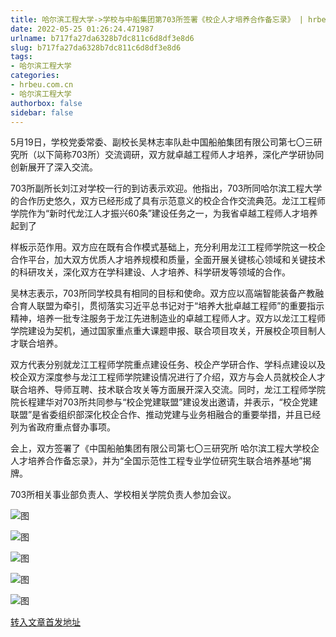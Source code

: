 ```yaml
---
title: 哈尔滨工程大学->学校与中船集团第703所签署《校企人才培养合作备忘录》 | hrbeu.com.cn
date: 2022-05-25 01:26:24.471987
urlname: b717fa27da6328b7dc811c6d8df3e8d6
slug: b717fa27da6328b7dc811c6d8df3e8d6
tags: 
- 哈尔滨工程大学
categories:
- hrbeu.com.cn
- 哈尔滨工程大学
authorbox: false
sidebar: false
---
```

5月19日，学校党委常委、副校长吴林志率队赴中国船舶集团有限公司第七〇三研究所（以下简称703所）交流调研，双方就卓越工程师人才培养，深化产学研协同创新展开了深入交流。

703所副所长刘江对学校一行的到访表示欢迎。他指出，703所同哈尔滨工程大学的合作历史悠久，双方已经形成了具有示范意义的校企合作交流典范。龙江工程师学院作为“新时代龙江人才振兴60条”建设任务之一，为我省卓越工程师人才培养起到了
<!--more-->
样板示范作用。双方应在既有合作模式基础上，充分利用龙江工程师学院这一校企合作平台，加大双方优质人才培养规模和质量，全面开展关键核心领域和关键技术的科研攻关，深化双方在学科建设、人才培养、科学研发等领域的合作。

吴林志表示，703所同学校具有相同的目标和使命。双方应以高端智能装备产教融合育人联盟为牵引，贯彻落实习近平总书记对于“培养大批卓越工程师”的重要指示精神，培养一批专注服务于龙江先进制造业的卓越工程师人才。双方以龙江工程师学院建设为契机，通过国家重点重大课题申报、联合项目攻关，开展校企项目制人才联合培养。

双方代表分别就龙江工程师学院重点建设任务、校企产学研合作、学科点建设以及校企双方深度参与龙江工程师学院建设情况进行了介绍，双方与会人员就校企人才联合培养、导师互聘、技术联合攻关等方面展开深入交流。同时，龙江工程师学院院长程建华对703所共同参与“校企党建联盟”建设发出邀请，并表示，“校企党建联盟”是省委组织部深化校企合作、推动党建与业务相融合的重要举措，并且已经列为省政府重点督办事项。

会上，双方签署了《中国船舶集团有限公司第七〇三研究所 哈尔滨工程大学校企人才培养合作备忘录》，并为“全国示范性工程专业学位研究生联合培养基地”揭牌。

703所相关事业部负责人、学校相关学院负责人参加会议。

![图](http://gongxue.cn/__local/D/E6/FE/030E016A033E3EEA128F9307B36_38CCB4D1_18AB7.jpg)

![图](http://gongxue.cn/__local/E/9D/6E/345EAD780AD15F1A7CEB91318BB_03CD657C_EF0E.jpg)

![图](http://gongxue.cn/__local/5/C9/6D/EAE270AB15FB17D59089EEF0A5A_CEFAEF61_1878F.jpg)

![图](http://gongxue.cn/__local/E/E8/65/CCA1613696B4B1F35D16C021F12_3E9DF3CF_D751.jpg)

![图](http://gongxue.cn/__local/F/44/54/4EF397FDC7BDFE0C1F0665F65C1_43E52962_1925A.jpg)

[转入文章首发地址](http://gongxue.cn/info/1141/71016.htm)
